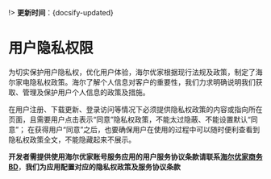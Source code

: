 !> **更新时间**：{docsify-updated}  


# 用户隐私权限  

为切实保护用户隐私权，优化用户体验，海尔优家根据现行法规及政策，制定了海尔家电隐私权政策。海尔了解个人信息对客户的重要性，我们力求明确说明我们获取、管理及保护用户个人信息的政策及措施。

在用户注册、下载更新、登录访问等情况下必须提供隐私权政策的内容或指向所在页面，且需要用户点击表示“同意”隐私权政策，不能太过隐蔽、不能设置默认“同意”；
在获得用户“同意”之后，也要确保用户在使用的过程中可以随时便利查看到隐私权政策全文，不能隐藏起来不展示。

 **开发者需提供使用海尔优家账号服务应用的用户服务协议条款请联系**[**海尔优家商务BD**](zh-cn/Business)，**我们为应用配置对应的隐私权政策及服务协议条款**



